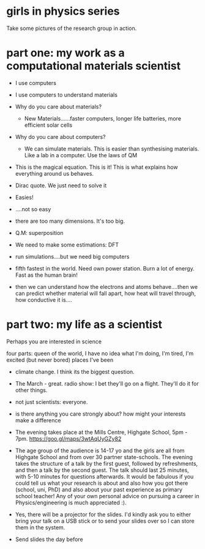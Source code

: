
# girls in physics series

Take some pictures of the research group in action.



# part one: my work as a computational materials scientist

- I use computers
- I use computers to understand materials
- Why do you care about materials?
	- New Materials......faster computers, longer life batteries, more efficient solar cells
- Why do you care about computers?
	- We can simulate materials. This is easier than synthesising materials. Like a lab in a computer. Use the laws of QM

- This is the magical equation. This is it! This is what explains how everything around us behaves.
- Dirac quote. We just need to solve it
- Easies!
- ....not so easy
- there are too many dimensions. It's too big.
- Q.M: superposition
- We need to make some estimations: DFT
- run simulations....but we need big computers
- fifth fastest in the world. Need own power station. Burn a lot of energy. Fast as the human brain!

- then we can understand how the electrons and atoms behave....then we can predict whether material will fall apart, how heat will travel through, how conductive it is....

# part two: my life as a scientist

Perhaps you are interested in science

four parts: queen of the world, I have no idea what I'm doing, I'm tired, I'm excited (but never bored)
places I've been



- climate change. I think its the biggest question.
- The March - great. radio show: I bet they'll go on a flight. They'll do it for other things.
- not just scientists: everyone.
- is there anything you care strongly about? how might your interests make a difference




- The evening takes place at the Mills Centre, Highgate School, 5pm - 7pm.
https://goo.gl/maps/3wtAqUyGZy82
- The age group of the audience is 14-17 yo and the girls are all from Highgate School and from over 30 partner state-schools. The evening takes the structure of a talk by the first guest, followed by refreshments, and then a talk by the second guest. The talk should last 25 minutes, with 5-10 minutes for questions afterwards. It would be fabulous if you could tell us what your research is about and also how you got there (school, uni, PhD) and also about your past experience as primary school teacher! Any of your own personal advice on pursuing a career in Physics/engineering is much appreciated :).
- Yes, there will be a projector for the slides. I'd kindly ask you to either bring your talk on a USB stick or to send your slides over so I can store them in the system. 
- Send slides the day before


